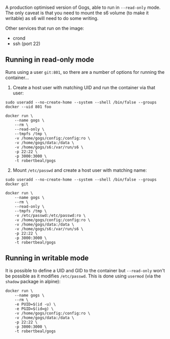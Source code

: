 A production optimised version of Gogs, able to run in `--read-only` mode. The only caveat is that you need to mount the s6 volume (to make it writable) as s6 will need to do some writing.

Other services that run on the image:

* crond
* ssh (port 22)

## Running in read-only mode

Runs using a user `git:801`, so there are a number of options for running the container...

1. Create a host user with matching UID and run the container via that user:

`sudo useradd --no-create-home --system --shell /bin/false --groups docker --uid 801 foo`

```
docker run \
    --name gogs \
    --rm \
    --read-only \
    --tmpfs /tmp \
    -v /home/gogs/config:/config:ro \
    -v /home/gogs/data:/data \
    -v /home/gogs/s6:/var/run/s6 \
    -p 22:22 \
    -p 3000:3000 \
    -t robertbeal/gogs
```

2. Mount `/etc/passwd`  and create a host user with matching name:

`sudo useradd --no-create-home --system --shell /bin/false --groups docker git`

```
docker run \
    --name gogs \
    --rm \
    --read-only \
    --tmpfs /tmp \
    -v /etc/passwd:/etc/passwd:ro \
    -v /home/gogs/config:/config:ro \
    -v /home/gogs/data:/data \
    -v /home/gogs/s6:/var/run/s6 \
    -p 22:22 \
    -p 3000:3000 \
    -t robertbeal/gogs
```

## Running in writable mode

It is possible to define a UID and GID to the container but `--read-only` won't be possible as it modifies `/etc/passwd`. This is done using `usermod` (via the `shadow` package in alpine):

```
docker run \
    --name gogs \
    --rm \
    -e PUID=$(id -u) \
    -e PGID=$(id=g) \
    -v /home/gogs/config:/config:ro \
    -v /home/gogs/data:/data \
    -p 22:22 \
    -p 3000:3000 \
    -t robertbeal/gogs
```
